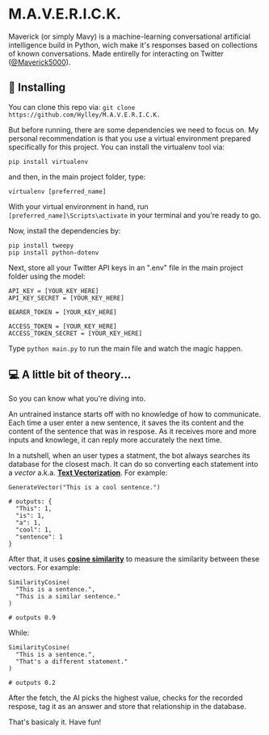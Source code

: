 # M.A.V.E.R.I.C.K.

Maverick (or simply Mavy) is a machine-learning conversational artificial intelligence build in Python, wich make it's responses based on collections of known conversations. Made entirelly for interacting on Twitter ([@Maverick5000](https://twitter.com/Maverick5000)).

## 🔧 Installing
You can clone this repo via:
`git clone https://github.com/Hylley/M.A.V.E.R.I.C.K.`

But before running, there are some dependencies we need to focus on.
My personal recommendation is that you use a virtual environment prepared specifically for this project.
You can install the virtualenv tool via:
```
pip install virtualenv
```
and then, in the main project folder, type:
```
virtualenv [preferred_name]
```
With your virtual environment in hand, run ```[preferred_name]\Scripts\activate``` in your terminal and you're ready to go.

Now, install the dependencies by:
```
pip install tweepy
pip install python-dotenv
```

Next, store all your Twitter API keys in an ".env" file in the main project folder using the model:
```
API_KEY = [YOUR_KEY_HERE]
API_KEY_SECRET = [YOUR_KEY_HERE]

BEARER_TOKEN = [YOUR_KEY_HERE]

ACCESS_TOKEN = [YOUR_KEY_HERE]
ACCESS_TOKEN_SECRET = [YOUR_KEY_HERE]
```

Type ```python main.py``` to run the main file and watch the magic happen.


## 💻 A little bit of theory...

So you can know what you're diving into.

An untrained instance starts off with no knowledge of how to communicate. Each time a user enter a new sentence, it saves the its content and the content of the sentence that was in respose. As it receives more and more inputs and knowlege, it can reply more accurately the next time.

In a nutshell, when an user types a statment, the bot always searches its database for the closest mach. It can do so converting each statement into a *vector* a.k.a. **[Text Vectorization](https://www.deepset.ai/blog/what-is-text-vectorization-in-nlp)**. For example:
```
GenerateVector("This is a cool sentence.")

# outputs: {
  "This": 1,
  "is": 1,
  "a": 1,
  "cool": 1,
  "sentence": 1
}
```

After that, it uses **[cosine similarity](https://en.wikipedia.org/wiki/Cosine_similarity)** to measure the similarity between these vectors. For example:
```
SimilarityCosine(
  "This is a sentence.",
  "This is a similar sentence."
)

# outputs 0.9
```
While:
```
SimilarityCosine(
  "This is a sentence.",
  "That's a different statement."
)

# outputs 0.2
```

After the fetch, the AI picks the highest value, checks for the recorded respose, tag it as an answer and store that relationship in the database.

That's basicaly it. Have fun!
